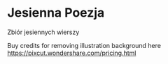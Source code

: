 # Jesienna Poezja

Zbiór jesiennych wierszy

Buy credits for removing illustration background here
<https://pixcut.wondershare.com/pricing.html>
